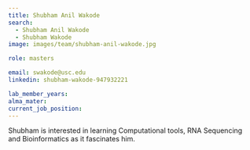 ```yaml
---
title: Shubham Anil Wakode
search:
  - Shubham Anil Wakode
  - Shubham Wakode
image: images/team/shubham-anil-wakode.jpg

role: masters

email: swakode@usc.edu
linkedin: shubham-wakode-947932221

lab_member_years: 
alma_mater: 
current_job_position: 
---
```


Shubham is interested in learning Computational tools, RNA Sequencing and Bioinformatics as it fascinates him.  
